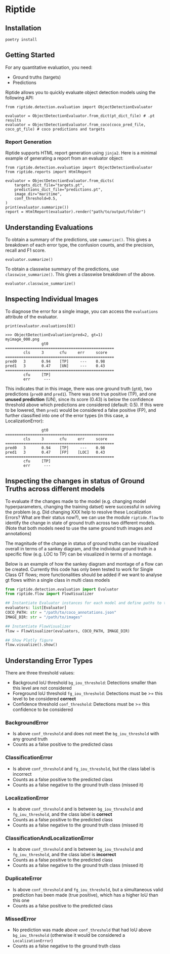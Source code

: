 # Riptide

## Installation
```
poetry install
```

## Getting Started
For any quantitative evaluation, you need:
- Ground truths (targets)
- Predictions

Riptide allows you to quickly evaluate object detection models using the following API:
```
from riptide.detection.evaluation import ObjectDetectionEvaluator

evaluator = ObjectDetectionEvaluator.from_dict(pt_dict_file) # .pt results
evaluator = ObjectDetectionEvaluator.from_coco(coco_pred_file, coco_gt_file) # coco predictions and targets
```

### Report Generation
Riptide supports HTML report generation using `jinja2`. Here is a minimal example of generating a report from an evaluator object:

```
from riptide.detection.evaluation import ObjectDetectionEvaluator
from riptide.reports import HtmlReport

evaluator = ObjectDetectionEvaluator.from_dicts(
    targets_dict_file="targets.pt",
    predictions_dict_file="predictions.pt",
    image_dir="maritime",
    conf_threshold=0.5,
)
print(evaluator.summarize())
report = HtmlReport(evaluator).render("path/to/output/folder")
```

## Understanding Evaluations
To obtain a summary of the predictions, use `summarize()`. This gives a breakdown of each error type, the confusion counts, and the precision, recall and F1 score.
```
evaluator.summarize()
```

To obtain a classwise summary of the predictions, use `classwise_summarize()`. This gives a classwise breakdown of the above.
```
evaluator.classwise_summarize()
```

## Inspecting Individual Images
To diagnose the error for a single image, you can access the `evaluations` attribute of the evaluator.
```
print(evaluator.evaluations[0])

>>> ObjectDetectionEvaluation(pred=2, gt=1)
myimage_000.png
                gt0
================================================
        cls     3       cfu     err     score
================================================
pred0   3       0.94    [TP]     ---    0.98
pred1   3       0.47    [UN]     ---    0.43
================================================
        cfu     [TP]
        err      ---
```
This indicates that in this image, there was one ground truth (`gt0`), two predictions (`pred0` and `pred1`). There was one true positive (TP), and one **unused prediction** (UN), since its score (0.43) is below the confidence threshold above which predictions are considered (default: 0.5). If this were to be lowered, then `pred1` would be considered a false positive (FP), and further classified into one of the error types (in this case, a LocalizationError):
```
                gt0
================================================
        cls     3       cfu     err     score
================================================
pred0   3       0.94    [TP]     ---    0.98
pred1   3       0.47    [FP]    [LOC]   0.43
================================================
        cfu     [TP]
        err      ---
```

## Inspecting the changes in status of Ground Truths across different models
To evaluate if the changes made to the model (e.g. changing model hyperparameters, changing the training datset) were successful in solving the problem (e.g. Did changing XXX help to resolve these Localization Errors? What are their status now?), we can use the module `riptide.flow` to identify the change in state of ground truth across two different models. (Note that both models need to use the same ground truth images and annotations)

The magnitude of the change in status of ground truths can be visualized overall in terms of a sankey diagram, and the individual ground truth in a specific flow (e.g. LOC to TP) can be visualized in terms of a montage.

Below is an example of how the sankey diagram and montage of a flow can be created. Currently this code has only been tested to work for Single Class GT flows; more functionalities should be added if we want to analyse gt flows within a single class in multi class models

```python
from riptide.detection.evaluation import Evaluator
from riptide.flow import FlowVisualizer

## Instantiate Evaluator instances for each model and define paths to target coco annotations and image directory
evaluators: list[Evaluator]
COCO_PATH: str = "/path/to/coco_annotations.json"
IMAGE_DIR: str = "/path/to/images"

## Instantiate FlowVisualizer
flow = FlowVisualizer(evaluators, COCO_PATH, IMAGE_DIR)

## Show Plotly figure
flow.visualize().show()
```

## Understanding Error Types
There are three threshold values:
- Background IoU threshold `bg_iou_threshold`: Detections smaller than this level are not considered
- Foreground IoU threshold `fg_iou_threshold`: Detections must be >= this level to be considered **correct**
- Confidence threshold `conf_threshold`: Detections must be >= this confidence to be considered

### BackgroundError
- Is above `conf_threshold` and does not meet the `bg_iou_threshold` with any ground truth
- Counts as a false positive to the predicted class

### ClassificationError
- Is above `conf_threshold` and `fg_iou_threshold`, but the class label is incorrect
- Counts as a false positive to the predicted class
- Counts as a false negative to the ground truth class (missed it)

### LocalizationError
- Is above `conf_threshold` and is between `bg_iou_threshold` and `fg_iou_threshold`, and the class label is **correct**
- Counts as a false positive to the predicted class
- Counts as a false negative to the ground truth class (missed it)

### ClassificationAndLocalizationError
- Is above `conf_threshold` and is between `bg_iou_threshold` and `fg_iou_threshold`, and the class label is **incorrect**
- Counts as a false positive to the predicted class
- Counts as a false negative to the ground truth class (missed it)

### DuplicateError
- Is above `conf_threshold` and `fg_iou_threshold`, but a simultaneous valid prediction has been made (true positive), which has a higher IoU than this one
- Counts as a false positive to the predicted class

### MissedError
- No prediction was made above `conf_threshold` that had IoU above `bg_iou_threshold` (otherwise it would be considered a `LocalizationError`)
- Counts as a false negative to the ground truth class
